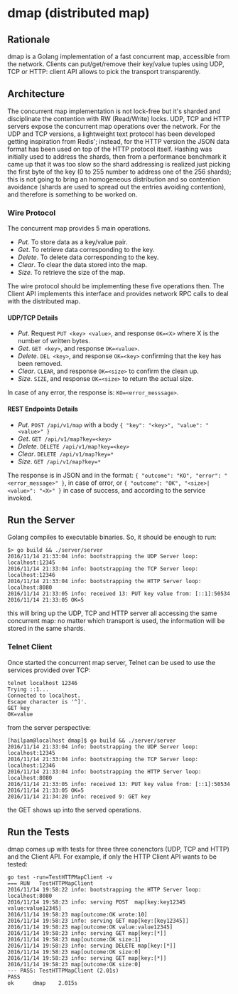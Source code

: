 # dmap (distributed map)

## Rationale
dmap is a Golang implementation of a fast concurrent map, accessible from the network. Clients can put/get/remove their key/value tuples using UDP, TCP or HTTP: client API allows to pick the transport transparently.

## Architecture
The concurrent map implementation is not lock-free but it's sharded and disciplinate the contention with RW (Read/Write) locks. UDP, TCP and HTTP servers expose the concurrent map operations over the network. For the UDP and TCP versions, a lightweight text protocol has been developed getting inspiration from Redis'; instead, for the HTTP version the JSON data format has been used on top of the HTTP protocol itself.
Hashing was initially used to address the shards, then from a performance benchmark it came up that it was too slow so the shard addressing is realized just picking the first byte of the key (0 to 255 number to address one of the 256 shards); this is not going to bring an homogeneous distribution and so contention avoidance (shards are used to spread out the entries avoiding contention), and therefore is something to be worked on. 

### Wire Protocol
The concurrent map provides 5 main operations.

- *Put*. To store data as a key/value pair.
- *Get*. To retrieve data corresponding to the key.
- *Delete*. To delete data corresponding to the key.
- *Clear*. To clear the data stored into the map.
- *Size*. To retrieve the size of the map. 

The wire protocol should be implementing these five operations then. The Client API implements this interface and provides network RPC calls to deal with the distributed map.

#### UDP/TCP Details

- *Put*. Request ```PUT <key> <value>```, and response ```OK=<X>``` where X is the number of written bytes.
- *Get*. ```GET <key>```, and response ```OK=<value>```.
- *Delete*. ```DEL <key>```, and response ```OK=<key>``` confirming that the key has been removed.
- *Clear*. ```CLEAR```, and response ```OK=<size>``` to confirm the clean up.
- *Size*.  ```SIZE```, and response ```OK=<size>``` to return the actual size.

In case of any error, the response is: ```KO=<error_messsage>```.

#### REST Endpoints Details

- *Put*. ```POST /api/v1/map``` with a body ```{ "key": "<key>", "value": "<value>" }```
- *Get*. ```GET /api/v1/map?key=<key>```
- *Delete*. ```DELETE /api/v1/map?key=<key>```
- *Clear*. ```DELETE /api/v1/map?key=*```
- *Size*. ```GET /api/v1/map?key=*```

The response is in JSON and in the format: ```{ "outcome": "KO", "error": "<error_message>" }```, in case of error, or ```{ "outcome": "OK", "<size>|<value>": "<X>" }``` in case of success, and according to the service invoked.

## Run the Server
Golang compiles to executable binaries. So, it should be enough to run:

```
$> go build && ./server/server 
2016/11/14 21:33:04 info: bootstrapping the UDP Server loop: localhost:12345
2016/11/14 21:33:04 info: bootstrapping the TCP Server loop: localhost:12346
2016/11/14 21:33:04 info: bootstrapping the HTTP Server loop: localhost:8080
2016/11/14 21:33:05 info: received 13: PUT key value from: [::1]:50534
2016/11/14 21:33:05 OK=5
```

this will bring up the UDP, TCP and HTTP server all accessing the same concurrent map: no matter which transport is used, the information will be stored in the same shards.

### Telnet Client
Once started the concurrent map server, Telnet can be used to use the services provided over TCP:

```
telnet localhost 12346
Trying ::1...
Connected to localhost.
Escape character is '^]'.
GET key
OK=value
```

from the server perspective:

```
[hailpam@localhost dmap]$ go build && ./server/server 
2016/11/14 21:33:04 info: bootstrapping the UDP Server loop: localhost:12345
2016/11/14 21:33:04 info: bootstrapping the TCP Server loop: localhost:12346
2016/11/14 21:33:04 info: bootstrapping the HTTP Server loop: localhost:8080
2016/11/14 21:33:05 info: received 13: PUT key value from: [::1]:50534
2016/11/14 21:33:05 OK=5
2016/11/14 21:34:20 info: received 9: GET key
```

the GET shows up into the served operations.

## Run the Tests
dmap comes up with tests for three three conenctors (UDP, TCP and HTTP) and the Client API. For example, if only the HTTP Client API wants to be tested:

```
go test -run=TestHTTPMapClient -v
=== RUN   TestHTTPMapClient
2016/11/14 19:58:22 info: bootstrapping the HTTP Server loop: localhost:8080
2016/11/14 19:58:23 info: serving POST  map[key:key12345 value:value12345]
2016/11/14 19:58:23 map[outcome:OK wrote:10]
2016/11/14 19:58:23 info: serving GET map[key:[key12345]]
2016/11/14 19:58:23 map[outcome:OK value:value12345]
2016/11/14 19:58:23 info: serving GET map[key:[*]]
2016/11/14 19:58:23 map[outcome:OK size:1]
2016/11/14 19:58:23 info: serving DELETE map[key:[*]]
2016/11/14 19:58:23 map[outcome:OK size:0]
2016/11/14 19:58:23 info: serving GET map[key:[*]]
2016/11/14 19:58:23 map[outcome:OK size:0]
--- PASS: TestHTTPMapClient (2.01s)
PASS
ok  	dmap	2.015s
```

